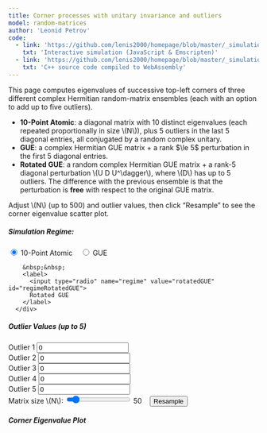 ```yaml
---
title: Corner processes with unitary invariance and outliers
model: random-matrices
author: 'Leonid Petrov'
code:
  - link: 'https://github.com/lenis2000/homepage/blob/master/_simulations/random-matrices/2025-03-27-orthogonal-corners-outliers.md'
    txt: 'Interactive simulation (JavaScript & Emscripten)'
  - link: 'https://github.com/lenis2000/homepage/blob/master/_simulations/random-matrices/2025-03-27-orthogonal-corners-outliers.cpp'
    txt: 'C++ source code compiled to WebAssembly'
---
```


<script src="{{site.url}}/js/d3.v7.min.js"></script>
<script src="{{site.url}}/js/2025-03-27-orthogonal-corners-outliers.js"></script>

<div class="row">
  <div class="col-12 mb-3">
    <p>
      This page computes eigenvalues of successive top-left corners of three different complex Hermitian random-matrix ensembles (each with an option to add up to five outliers).
    </p>
    <ul>
      <li>
        <strong>10-Point Atomic</strong>: a diagonal matrix with 10 distinct eigenvalues (each repeated proportionally in size \(N\)), plus 5 outliers in the last 5 diagonal entries, all conjugated by a random complex unitary.
      </li>
      <li>
        <strong>GUE</strong>: a complex Hermitian GUE matrix + a rank $\le 5$ perturbation in the first 5 diagonal entries.
      </li>
      <li>
        <strong>Rotated GUE</strong>: a random complex Hermitian GUE matrix + a rank-5 diagonal perturbation \(U D U^\dagger\), where \(D\) has up to 5 outliers. The difference with the previous ensemble is that the perturbation is <strong>free</strong> with respect to the original GUE matrix.
      </li>
    </ul>
    <p>
      Adjust \(N\) (up to 500) and outlier values, then click “Resample” to see the corner eigenvalue scatter plot.
    </p>
  </div>
</div>

<div class="row">
  <div class="col-12">
      <h5>Simulation Regime:</h5>
      <div class="mb-3">
        <label>
          <input type="radio" name="regime" value="discrete"
              id="regimeDiscrete" checked>
          10-Point Atomic
        </label>
        &nbsp;&nbsp;
        <label>
          <input type="radio" name="regime" value="gue" id="regimeGUE" >
          GUE
        </label>

        &nbsp;&nbsp;
        <label>
          <input type="radio" name="regime" value="rotatedGUE" id="regimeRotatedGUE">
          Rotated GUE
        </label>
      </div>
  </div>
</div>

<!-- Outlier input fields (common to all three modes) -->
<div class="row">
  <div class="col-12">
    <h5>Outlier Values (up to 5)</h5>
    <div class="row">
      <!-- 5 numeric fields. Default 0 -->
      <div class="col-6 col-md-2 mb-2">
         <label for="outlierField0" class="form-label">Outlier 1</label>
         <input type="number" id="outlierField0" class="form-control" step="1" value="0">
      </div>
      <div class="col-6 col-md-2 mb-2">
         <label for="outlierField1" class="form-label">Outlier 2</label>
         <input type="number" id="outlierField1" class="form-control" step="1" value="0">
      </div>
      <div class="col-6 col-md-2 mb-2">
         <label for="outlierField2" class="form-label">Outlier 3</label>
         <input type="number" id="outlierField2" class="form-control" step="1" value="0">
      </div>
      <div class="col-6 col-md-2 mb-2">
         <label for="outlierField3" class="form-label">Outlier 4</label>
         <input type="number" id="outlierField3" class="form-control" step="1" value="0">
      </div>
      <div class="col-6 col-md-2 mb-2">
         <label for="outlierField4" class="form-label">Outlier 5</label>
         <input type="number" id="outlierField4" class="form-control" step="1" value="0">
      </div>
    </div>
  </div>
</div>

<!-- Discrete density plot container (for 10-point atomic) -->
<div class="row" id="discreteDensityContainer" style="display:none;">
  <div class="col-12">
    <h5>10-Point Atomic Profile (Drag the red points):</h5>
    <svg id="discreteDensitySVG" viewBox="0 0 600 150" style="border:1px solid #ccc; width: 100%; height: auto;"></svg>
    <button id="clearDensityBtn" class="btn btn-secondary mt-2">Reset Profile</button>
    <p class="mt-2">
      Drag the 10 red points horizontally to set the 10 distinct eigenvalues.
    </p>
  </div>
</div>

<!-- Numeric input fields for the 10-point profile (visible in discrete regime) -->
<div class="row" id="discreteFieldsContainer" style="display:none;">
  <div class="col-12">
    <h5>Discrete Profile Values</h5>
    <div class="row">
      <div class="col-4 col-md-1 mb-2 text-center">
         <label for="discreteField0" class="form-label">1</label>
         <input type="number" id="discreteField0" class="form-control" step="10" value="100" style="width: 5em">
      </div>
      <div class="col-4 col-md-1 mb-2 text-center">
         <label for="discreteField1" class="form-label">2</label>
         <input type="number" id="discreteField1" class="form-control" step="10" value="140" style="width: 5em">
      </div>
      <div class="col-4 col-md-1 mb-2 text-center">
         <label for="discreteField2" class="form-label">3</label>
         <input type="number" id="discreteField2" class="form-control" step="10" value="180" style="width: 5em">
      </div>
      <div class="col-4 col-md-1 mb-2 text-center">
         <label for="discreteField3" class="form-label">4</label>
         <input type="number" id="discreteField3" class="form-control" step="10" value="220" style="width: 5em">
      </div>
      <div class="col-4 col-md-1 mb-2 text-center">
         <label for="discreteField4" class="form-label">5</label>
         <input type="number" id="discreteField4" class="form-control" step="10" value="260" style="width: 5em">
      </div>
      <div class="col-4 col-md-1 mb-2 text-center">
         <label for="discreteField5" class="form-label">6</label>
         <input type="number" id="discreteField5" class="form-control" step="10" value="500" style="width: 5em">
      </div>
      <div class="col-4 col-md-1 mb-2 text-center">
         <label for="discreteField6" class="form-label">7</label>
         <input type="number" id="discreteField6" class="form-control" step="10" value="340" style="width: 5em">
      </div>
      <div class="col-4 col-md-1 mb-2 text-center">
         <label for="discreteField7" class="form-label">8</label>
         <input type="number" id="discreteField7" class="form-control" step="10" value="380" style="width: 5em">
      </div>
      <div class="col-4 col-md-1 mb-2 text-center">
         <label for="discreteField8" class="form-label">9</label>
         <input type="number" id="discreteField8" class="form-control" step="10" value="420" style="width: 5em">
      </div>
      <div class="col-4 col-md-1 mb-2 text-center">
         <label for="discreteField9" class="form-label">10</label>
         <input type="number" id="discreteField9" class="form-control" step="10" value="460" style="width: 5em">
      </div>
    </div>
  </div>
</div>

<!-- Controls: matrix size, resample -->
<div class="row">
  <div class="col-12 col-lg-8">
    <div class="controls mb-3">
      <label for="nInput">Matrix size \(N\):</label>
      <input id="nInput" type="range" min="2" max="500" step="1" value="50" />
      <span id="nValue">50</span>
      &nbsp;&nbsp;
      <button id="resampleBtn" class="btn btn-primary">Resample</button>
    </div>
  </div>
</div>

<!-- Corner eigenvalue plot -->
<div class="row">
  <div class="col-12">
      <h5>Corner Eigenvalue Plot</h5>
      <svg id="cornerEigenvalsPlot" width="100%" style="min-height: 500px;"></svg>
  </div>
</div>

<script>
// We rely on the Emscripten module, loaded in 2025-03-27-orthogonal-corners-outliers.js

let outlierArray = new Float64Array(5); // For the 5 outliers
let computedData = [];
let currentN = 50;

// For the "10-point atomic" distribution:
const numDiscretePoints = 10;
let discretePoints = d3.range(numDiscretePoints).map(i => ({ x: 100 + i*40, y: 75 }));

// We'll allocate two typed arrays in WASM: one for discrete 10 points, one for outliers(5).
let discreteBufferPtr = null;
let outlierBufferPtr  = null;

// Initialize the discrete SVG for drag
const discreteSVG = d3.select("#discreteDensitySVG");

function updateDiscreteDrawing() {
    const circles = discreteSVG.selectAll("circle").data(discretePoints);
    circles.enter().append("circle")
        .attr("r", 5)
        .attr("fill", "red")
        .call(d3.drag()
            .on("drag", function(event, d) {
                d.x = Math.max(0, Math.min(600, event.x));
                d3.select(this).attr("cx", d.x);
                updateDiscreteFields();
            })
        )
        .merge(circles)
        .attr("cx", d => d.x)
        .attr("cy", d => d.y);

    circles.exit().remove();
    updateDiscreteFields();
}

function updateDiscreteFields() {
    discretePoints.forEach((pt, i) => {
        const field = document.getElementById("discreteField" + i);
        if (field) {
            field.value = pt.x.toFixed(1);
        }
    });
}

document.getElementById("clearDensityBtn").addEventListener("click", () => {
    discretePoints = d3.range(numDiscretePoints).map(i => ({ x: 100 + i*40, y: 75 }));
    updateDiscreteDrawing();
});

// For each discrete field, on change, update the discretePoints
for (let i = 0; i < numDiscretePoints; i++) {
    const f = document.getElementById("discreteField" + i);
    f.addEventListener("change", function() {
        discretePoints[i].x = parseFloat(this.value);
        updateDiscreteDrawing();
    });
}

// Show/hide UI based on regime
function updateRegimeDisplay() {
    const regime = getRegime();
    const isDiscrete = (regime === "discrete");
    d3.select("#discreteDensityContainer").style("display", isDiscrete ? "block" : "none");
    d3.select("#discreteFieldsContainer").style("display", isDiscrete ? "block" : "none");
}

function getRegime() {
    if (document.getElementById("regimeGUE").checked) {
        return "gue";
    } else if (document.getElementById("regimeDiscrete").checked) {
        return "discrete";
    } else {
        return "rotatedGUE";
    }
}

document.getElementById("regimeGUE").addEventListener("change", updateRegimeDisplay);
document.getElementById("regimeDiscrete").addEventListener("change", updateRegimeDisplay);
document.getElementById("regimeRotatedGUE").addEventListener("change", updateRegimeDisplay);

// Called once the WASM module is loaded
async function initWasm() {
    try {
        await new Promise(resolve => {
            if (Module.ready) resolve();
            else Module.onRuntimeInitialized = resolve;
        });
        // Allocate persistent buffers: discrete (10 doubles), outliers (5 doubles)
        const malloc = Module["malloc"] || Module._malloc;
        discreteBufferPtr = malloc(10 * Float64Array.BYTES_PER_ELEMENT);
        outlierBufferPtr  = malloc(5  * Float64Array.BYTES_PER_ELEMENT);

        document.getElementById("nValue").textContent = 50;
        updateRegimeDisplay();
        updateDiscreteDrawing();

        // Initial simulation
        updateSimulation();
    } catch (error) {
        document.body.innerHTML += `<p style="color: red">Error loading WASM: ${error.message}</p>`;
    }
}

function updateSimulation() {
    const N = parseInt(document.getElementById("nInput").value, 10);
    currentN = N;

    // Gather 5 outlier values from UI
    for (let i = 0; i < 5; i++) {
        let val = parseFloat(document.getElementById("outlierField" + i).value);
        outlierArray[i] = isNaN(val) ? 0 : val;
    }
    // Copy outlierArray into WASM memory
    Module.HEAPF64.set(outlierArray, outlierBufferPtr / 8);

    // Decide which of the 3 modes
    const regime = getRegime();
    let ptr;
    const totalPoints = N * (N + 1) / 2;

    if (regime === "gue") {
        // call "GUE" outliers
        ptr = Module._computeCornerEigenvaluesGUEOutliers(N, outlierBufferPtr);
    } else if (regime === "discrete") {
        // Fill the discrete buffer from discretePoints.x, sorted ascending
        let sortedPoints = discretePoints.map(d => d.x).sort((a, b) => a - b);
        Module.HEAPF64.set(sortedPoints, discreteBufferPtr / 8);
        ptr = Module._computeCornerEigenvaluesDiscreteOutliers(N, discreteBufferPtr, outlierBufferPtr);
    } else {
        // "Rotated GUE"
        ptr = Module._computeCornerEigenvaluesRotatedGUE(N, outlierBufferPtr);
    }

    const expectedBytes = 2 * totalPoints * 8;
    // Safety check: ensure we are in range
    if (ptr + expectedBytes > Module.HEAPF64.buffer.byteLength) {
        console.warn("WASM memory out of bounds.");
        return;
    }
    computedData = Array.from(new Float64Array(Module.HEAPF64.buffer, ptr, 2 * totalPoints));
    drawCornerEigenvaluePlot(computedData, N);
}

function drawCornerEigenvaluePlot(points, N) {
    const svg = d3.select("#cornerEigenvalsPlot");
    svg.selectAll("*").remove();

    const totalPoints = points.length / 2;
    const data = [];
    for (let i = 0; i < totalPoints; i++) {
        data.push({ corner: points[2*i], eigen: points[2*i + 1] });
    }

    const margin = { top: 20, right: 30, bottom: 40, left: 50 };
    const width = svg.node().getBoundingClientRect().width;
    const height = svg.node().getBoundingClientRect().height;

    const xExtent = d3.extent(data, d => d.eigen);
    const xScale = d3.scaleLinear()
                     .domain(xExtent).nice()
                     .range([margin.left, width - margin.right]);
    const yScale = d3.scaleLinear()
                     .domain([0, N])
                     .nice()
                     .range([height - margin.bottom, margin.top]);

    const xAxis = d3.axisBottom(xScale);
    const yAxis = d3.axisLeft(yScale);

    svg.append("g")
       .attr("transform", `translate(0,${height - margin.bottom})`)
       .call(xAxis);

    svg.append("g")
       .attr("transform", `translate(${margin.left},0)`)
       .call(yAxis);

    // Draw circles
    svg.append("g")
       .selectAll("circle")
       .data(data)
       .join("circle")
       .attr("cx", d => xScale(d.eigen))
       .attr("cy", d => yScale(d.corner))
       .attr("r", 1.5)
       .attr("fill", "#00204E");
}

// DOM event listeners
document.getElementById("resampleBtn").addEventListener("click", updateSimulation);
document.getElementById("nInput").addEventListener("input", e => {
    document.getElementById("nValue").textContent = e.target.value;
});

initWasm();
</script>
